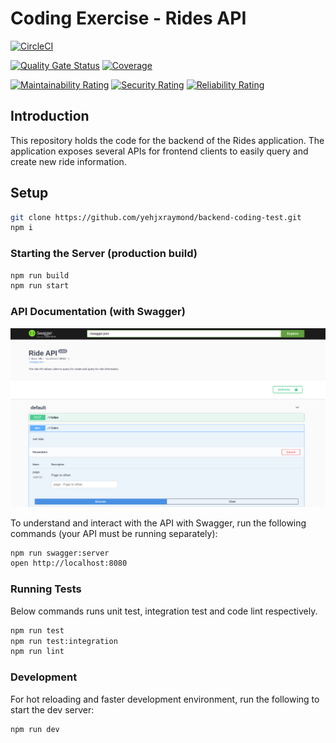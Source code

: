 # Coding Exercise - Rides API

[![CircleCI](https://circleci.com/gh/yehjxraymond/backend-coding-test.svg?style=svg)](https://circleci.com/gh/yehjxraymond/backend-coding-test)

[![Quality Gate Status](https://sonarcloud.io/api/project_badges/measure?project=yehjxraymond_backend-coding-test&metric=alert_status)](https://sonarcloud.io/dashboard?id=yehjxraymond_backend-coding-test) [![Coverage](https://sonarcloud.io/api/project_badges/measure?project=yehjxraymond_backend-coding-test&metric=coverage)](https://sonarcloud.io/dashboard?id=yehjxraymond_backend-coding-test)

[![Maintainability Rating](https://sonarcloud.io/api/project_badges/measure?project=yehjxraymond_backend-coding-test&metric=sqale_rating)](https://sonarcloud.io/dashboard?id=yehjxraymond_backend-coding-test) [![Security Rating](https://sonarcloud.io/api/project_badges/measure?project=yehjxraymond_backend-coding-test&metric=security_rating)](https://sonarcloud.io/dashboard?id=yehjxraymond_backend-coding-test) [![Reliability Rating](https://sonarcloud.io/api/project_badges/measure?project=yehjxraymond_backend-coding-test&metric=reliability_rating)](https://sonarcloud.io/dashboard?id=yehjxraymond_backend-coding-test)

## Introduction

This repository holds the code for the backend of the Rides application. The application exposes several APIs for frontend clients to easily query and create new ride information.

## Setup

```sh
git clone https://github.com/yehjxraymond/backend-coding-test.git
npm i
```

### Starting the Server (production build)

```sh
npm run build
npm run start
```

### API Documentation (with Swagger)

![Swagger API](./assets/swagger.png)

To understand and interact with the API with Swagger, run the following commands (your API must be running separately):

```sh
npm run swagger:server
open http://localhost:8080
```

### Running Tests

Below commands runs unit test, integration test and code lint respectively.

```sh
npm run test
npm run test:integration
npm run lint
```

### Development

For hot reloading and faster development environment, run the following to start the dev server:

```sh
npm run dev
```
